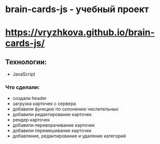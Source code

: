 # brain-cards-js - учебный проект

# https://vryzhkova.github.io/brain-cards-js/

## Технологии:

- JavaScript

### Что сделали:

- создали header
- загрузка карточек с сервера
- добавили функцию по склонению числительных
- добавили редактирование карточек
- рендер карточек
- добавили переворачивание карточек
- добавили перемешивание карточек
- добавление, редактирование и удаление категорий
